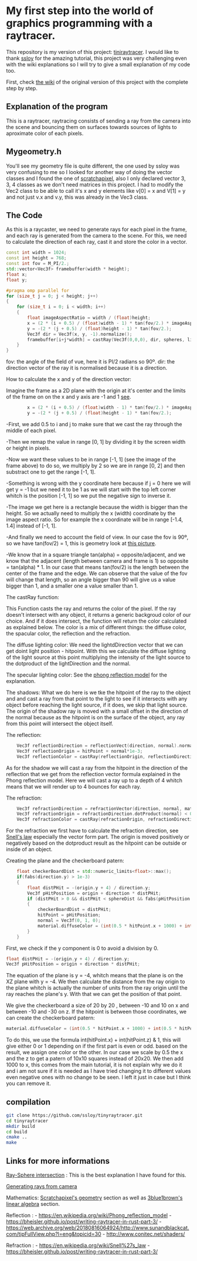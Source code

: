 # My first step into the world of graphics programming with a raytracer.

This repository is my version of this project: [tiniraytracer](https://github.com/ssloy/tinyraytracer/wiki). I would like to thank [ssloy](https://github.com/ssloy) for the amazing tutorial, this project was very challenging even with the wiki explanations so I will try to give a small explanation of my code too.

First, check [the wiki](https://github.com/ssloy/tinyraytracer/wiki) of the original version of this project with the complete step by step.
 
## Explanation of the program
 
This is a raytracer, raytracing consists of sending a ray from the camera into the scene and bouncing them on surfaces towards sources of lights to aproximate color of each pixels. 

## Mygeometry.h

You'll see my geometry file is quite different, the one used by ssloy was very confusing to me so I looked for another way of doing the vector classes and I found the one of [scratchapixel](https://www.scratchapixel.com/index.html), also I only declared vector 3, 3, 4 classes as we don't need matrices in this project. I had to modify the Vec2 class to be able to call it's x and y elements like v[0] = x and V[1] = y and not just v.x and v.y, this was already in the Vec3 class.

## The Code

As this is a raycaster, we need to generate rays for each pixel in the frame, and each ray is generated from the camera to the scene.
For this, we need to calculate the direction of each ray, cast it and store the color in a vector.

```c++
const int width = 1024;
const int height = 768;
const int fov = M_PI/2.;
std::vector<Vec3f> framebuffer(width * height);
float x;
float y;

#pragma omp parallel for
for (size_t j = 0; j < height; j++)
{
    for (size_t i = 0; i < width; i++)
    {
        float imageAspectRatio = width / (float)height;
        x = (2 * (i + 0.5) / (float)width - 1) * tan(fov/2.) * imageAspectRatio;
        y = -(2 * (j + 0.5) / (float)height - 1) * tan(fov/2.);
        Vec3f dir = Vec3f(x, y, -1).normalize();
        framebuffer[i+j*width] = castRay(Vec3f(0,0,0), dir, spheres, lights);
    }
}
```
fov: the angle of the field of vue, here it is PI/2 radians so 90º.
dir: the direction vector of the ray it is normalised because it is a direction.

How to calculate the x and y of the direction vector: 

Imagine the frame as a 2D plane with the origin at it's center and the limits of the frame on on the x and y axis are -1 and 1 [see](https://www.scratchapixel.com/images/ray-tracing-camera/cambasic.png?). 

```c++
        x = (2 * (i + 0.5) / (float)width - 1) * tan(fov/2.) * imageAspectRatio;
        y = -(2 * (j + 0.5) / (float)height - 1) * tan(fov/2.);
```
-First, we add 0.5 to i and j to make sure that we cast the ray through the middle of each pixel.

-Then we remap the value in range [0, 1] by dividing it by the screen width or height in pixels.

-Now we want these values to be in range [-1, 1] (see the image of the frame above) to do so, we multiply by 2 so we are in range [0, 2] and then substract one to get the range [-1, 1].

-Something is wrong with the y coordinate here because if j = 0 here we will get y = -1 but we need it to be 1 as we will start with the top left corner whitch is the position [-1, 1] so we put the negative sign to inverse it.

-The image we get here is a rectangle because the width is bigger than the height. So we actually need to multiply the x (width) coordinate by the image aspect ratio. So for example the x coordinate will be in range [-1.4, 1.4] instead of [-1, 1].

-And finally we need to account the field of view. In our case the fov is 90º, so we have tan(fov/2) = 1, this is geometry look at [this picture](https://www.scratchapixel.com/images/ray-tracing-camera/camprofile.png?).

-We know that in a square triangle tan(alpha) = opposite/adjacent, and we know that the adjacent (length between camera and frame is 1) so opposite = tan(alpha) * 1. In our case that means tan(fov/2) is the length between the center of the frame 
and the edge. We can observe that the value of the fov will change that length, so an angle bigger than 90 will give us a value bigger than 1, and a smaller one a value smaller than 1.

The castRay function:

This Function casts the ray and returns the color of the pixel.
If the ray doesn't intersect with any object, it returns a generic backgroud color of our choice.
And if it does intersect, the function will return the color calculated as explained below.
The color is a mix of different things: the diffuse color, the spacular color, the reflection and the refraction.

The diffuse lighting color:
We need the lightdDirection vector that we can get doint light position - hitpoint.
With this we calculate the diffuse lighting of the light source at this point multiplying the intensity of the light source to the dotproduct of the lightDirection and the normal.

The specular lighting color:
See the [phong reflection model](https://en.wikipedia.org/wiki/Phong_reflection_model) for the explanation. 

The shadows:
What we do here is we tke the hitpoint of the ray to the object and and cast a ray from that point to the light to see if it intersects with any object before reaching the light source, if it does, we skip that light source.
The origin of the shadow ray is moved with a small offset in the direction of the normal because as the hitpoint is on the surface of the object, any ray from this point will intersect the object itself.   

The reflection:

```c++
    Vec3f reflectionDirection = reflectionVect(direction, normal).normalize();
    Vec3f reflectionOrigin = hitPoint + normal*1e-3;
    Vec3f reflectionColor = castRay(reflectionOrigin, reflectionDirection, spheres, lights, depth + 1);
```
As for the shadow we will cast a ray from the hitpoint in the direction of the reflection that we get from the reflection vector formula explained in the Phong reflection model.
Here we will cast a ray up to a depth of 4 whitch means that we will render up to 4 bounces for each ray.

The refraction:

```c++
    Vec3f refractionDirection = refractionVector(direction, normal, material.refractiveIndex).normalize();
    Vec3f refractionOrigin = refractionDirection.dotProduct(normal) < 0 ? hitPoint - normal*1.e-3 : hitPoint + normal*1e-3;
    Vec3f refractionColor = castRay(refractionOrigin, refractionDirection, spheres, lights, depth + 1);
```
For the refraction we first have to calculate the refraction direction, see [Snell's law](https://en.wikipedia.org/wiki/Snell%27s_law) especially the vector form part.
The origin is moved positively or negatively based on the dotproduct result as the hitpoint can be outside or inside of an object.

Creating the plane and the checkerboard patern:

```c++
    float checkerBoardDist = std::numeric_limits<float>::max();
    if(fabs(direction.y) > 1e-3)                                    
    {
        float distPHit = -(origin.y + 4) / direction.y;             
        Vec3f pHitPosition = origin + direction * distPHit;         
        if (distPHit > 0 && distPHit < sphereDist && fabs(pHitPosition.x) < 10 && pHitPosition.z < -10 && pHitPosition.z > -30)
        {
            checkerBoardDist = distPHit;
            hitPoint = pHitPosition;
            normal = Vec3f(0, 1, 0);
            material.diffuseColor = (int(0.5 * hitPoint.x + 1000) + int(0.5 * hitPoint.z)) & 1 ? Vec3f(.3, .3, .3) : Vec3f(.3, .2, .1);
        }
    }
```
First, we check if the y component is 0 to avoid a division by 0.

```c++
float distPHit = -(origin.y + 4) / direction.y;             
Vec3f pHitPosition = origin + direction * distPHit;         
```
The equation of the plane is y = -4, whitch means that the plane is on the XZ plane with y = -4.
We then calculate the distance from the ray origin to the plane whitch is actually the number of units from the ray origin until the ray reaches the plane's y.
With that we can get the position of that point.

We give the checkerboard a size of 20 by 20 , between -10 and 10 on x and between -10 and -30 on z.
If the hitpoint is between those coordinates, we can create the checkerboard patern:
```c++
material.diffuseColor = (int(0.5 * hitPoint.x + 1000) + int(0.5 * hitPoint.z)) & 1 ? Vec3f(.3, .3, .3) : Vec3f(.3, .2, .1);        
```
To do this, we use the formula int(hitPoint.x) + int(hitPoint.z) & 1, this will give either 0 or 1 depending on if the first part is even or odd. based on the result, we assign one color or the other.
In our case we scale by 0.5 the x and the z to get a patern of 10x10 squares instead of 20x20.
We then add 1000 to x, this comes from the main tutorial, it is not explain why we do it and i am not sure if it is needed as I have tried changing it to different values even negative ones with no change to be seen.
I left it just in case but I think you can remove it.

## compilation
```sh
git clone https://github.com/ssloy/tinyraytracer.git
cd tinyraytracer
mkdir build
cd build
cmake ..
make
```

## Links for more informations

[Ray-Sphere intersection](https://www.scratchapixel.com/lessons/3d-basic-rendering/minimal-ray-tracer-rendering-simple-shapes/ray-sphere-intersection.html) : This is the best explanation I have found for this.  

[Generating rays from camera](https://www.scratchapixel.com/lessons/3d-basic-rendering/ray-tracing-generating-camera-rays/generating-camera-rays.html)

Mathematics: [Scratchapixel's geometry](https://www.scratchapixel.com/lessons/mathematics-physics-for-computer-graphics/geometry/points-vectors-and-normals.html) section as well as [3blue1brown's linear algebra](https://www.3blue1brown.com/topics/linear-algebra) section.

Reflection : - https://en.wikipedia.org/wiki/Phong_reflection_model
             - https://bheisler.github.io/post/writing-raytracer-in-rust-part-3/
             - https://web.archive.org/web/20180816064924/http://www.sunandblackcat.com/tipFullView.php?l=eng&topicid=30
             - http://www.conitec.net/shaders/

Refraction : - https://en.wikipedia.org/wiki/Snell%27s_law
             - https://bheisler.github.io/post/writing-raytracer-in-rust-part-3/
